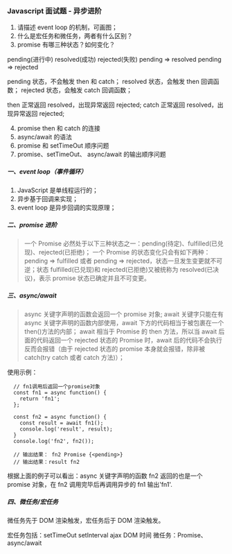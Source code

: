 ### Javascript 面试题 - 异步进阶

1. 请描述 event loop 的机制，可画图；
2. 什么是宏任务和微任务，两者有什么区别？
3. promise 有哪三种状态？如何变化？

pending(进行中) resolved(成功) rejected(失败)
pending => resolved
pending => rejected

pending 状态，不会触发 then 和 catch；
resolved 状态，会触发 then 回调函数；
rejected 状态，会触发 catch 回调函数；

then 正常返回 resolved，出现异常返回 rejected;
catch 正常返回 resolved，出现异常返回 rejected;

4. promise then 和 catch 的连接
5. async/await 的语法
6. promise 和 setTimeOut 顺序问题
7. promise、setTimeOut、 async/await 的输出顺序问题

##### 一、event loop（事件循环）

1. JavaScript 是单线程运行的；
2. 异步基于回调来实现；
3. event loop 是异步回调的实现原理；

##### 二、promise 进阶

> 一个 Promise 必然处于以下三种状态之一：pending(待定)、fulfilled(已兑现)、rejected(已拒绝)；
> 一个 Promise 的状态变化只会有如下两种：pending => fulfilled 或者 pending => rejected，状态一旦发生变更就不可逆；状态 fulfilled(已兑现)和 rejected(已拒绝)又被统称为 resolved(已决议)，表示 promise 状态已确定并且不可变更。

##### 三、async/await

> async 关键字声明的函数会返回一个 promise 对象;
> await 关键字只能在有 async 关键字声明的函数内部使用，await 下方的代码相当于被包裹在一个 then()方法的内部；
> await 相当于 Promise 的 then 方法，所以当 await 后面的代码返回一个 rejected 状态的 Promise 时，await 后的代码不会执行反而会报错（由于 rejected 状态的 promise 本身就会报错，除非被 catch(try catch 或者 catch 方法)）；

使用示例：

```
  // fn1调用后返回一个promise对象
  const fn1 = async function() {
    return 'fn1';
  };

  const fn2 = async function() {
    const result = await fn1();
    console.log('result', result);
  }
  console.log('fn2', fn2());

  // 输出结果： fn2 Promise {<pending>}
  // 输出结果：result fn2
```

根据上面的例子可以看出：async 关键字声明的函数 fn2 返回的也是一个 promise 对象，在 fn2 调用完毕后再调用异步的 fn1 输出'fn1'.

##### 四、微任务/宏任务

微任务先于 DOM 渲染触发，宏任务后于 DOM 渲染触发。

宏任务包括：setTimeOut setInterval ajax DOM 时间
微任务：Promise、async/await
